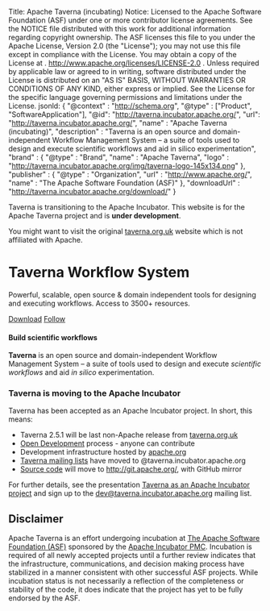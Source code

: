 Title:     Apache Taverna (incubating)
Notice:    Licensed to the Apache Software Foundation (ASF) under one
           or more contributor license agreements.  See the NOTICE file
           distributed with this work for additional information
           regarding copyright ownership.  The ASF licenses this file
           to you under the Apache License, Version 2.0 (the
           "License"); you may not use this file except in compliance
           with the License.  You may obtain a copy of the License at
           .
             http://www.apache.org/licenses/LICENSE-2.0
           .
           Unless required by applicable law or agreed to in writing,
           software distributed under the License is distributed on an
           "AS IS" BASIS, WITHOUT WARRANTIES OR CONDITIONS OF ANY
           KIND, either express or implied.  See the License for the
           specific language governing permissions and limitations
           under the License.
jsonld: {
    "@context" : "http://schema.org",
    "@type" : ["Product", "SoftwareApplication"],
    "@id": "http://taverna.incubator.apache.org/",
    "url": "http://taverna.incubator.apache.org/",
    "name" : "Apache Taverna (incubating)",
    "description" : "Taverna is an open source and domain-independent Workflow Management System – a suite of tools used to design and execute scientific workflows and aid in silico experimentation",
    "brand" : {
      "@type" : "Brand",
      "name" : "Apache Taverna",
      "logo" : "http://taverna.incubator.apache.org/img/taverna-logo-145x134.png"
    },
    "publisher" : { "@type" : "Organization", 
                    "url" : "http://www.apache.org/",
                    "name" : "The Apache Software Foundation (ASF)" },
    "downloadUrl" : "http://taverna.incubator.apache.org/download/"
  }

<div class="alert alert-info" role="alert"><p><span class="glyphicon glyphicon-info-sign" aria-hidden="true"></span>

Taverna is transitioning
to the Apache Incubator. This website is for the Apache Taverna project and is <strong>under development</strong>.
</p>
<p>
You might want to visit the original <a class="alert-link" href="http://www.taverna.org.uk/">taverna.org.uk</a> 
website which is not affiliated with Apache.
</div>




<div class="jumbotron">
  <h1>Taverna Workflow System</h1>
    <p class="lead">
Powerful, scalable, open source & domain independent tools for
designing and executing workflows. Access to 3500+ resources.
</p>
    <p><a class="btn btn-lg btn-success" href="/download/" role="button">Download</a>
       <a class="btn btn-lg btn-primary" href="/contact/" role="button">Follow</a>
</p>
</div>


<div class="row marketing">
   <div class="col-lg-6">
          <h4>Build scientific workflows</h4>
          <p><strong>Taverna</strong> is an open source and domain-independent 
Workflow Management System
 &#8211; a suite of tools used to design and execute <em>scientific workflows</em> and aid 
<em>in silico</em> experimentation.
</p>
  </div>

 <div class="col-lg-6">
<h3>Taverna is moving to the Apache Incubator</h3>
<p>Taverna has been accepted as an Apache Incubator project.
In short, this means:</p>
<ul>
<li>Taverna 2.5.1 will be last non-Apache release from <a href="http://www.taverna.org.uk/">taverna.org.uk</a></li>
<li><a href="https://www.apache.org/foundation/how-it-works.html#management">Open Development</a> process - anyone can contribute</li>
<li>Development infrastructure hosted by <a href="http://www.apache.org/">apache.org</a></li>
<li><a href="/contact/">Taverna mailing lists</a> have moved to @taverna.incubator.apache.org</li>
<li><a href="/code/">Source code</a> will move to 
<a href="http://git.apache.org/">http://git.apache.org/</a>, with GitHub mirror</li>
</ul>
<p>For further details, see the presentation 
<a href="http://dev.mygrid.org.uk/wiki/display/developer/Taverna+as+an+Apache+Incubator+project">Taverna 
as an Apache Incubator project</a> and sign up to 
the <a href="http://mail-archives.apache.org/mod_mbox/incubator-taverna-dev/">dev@taverna.incubator.apache.org</a> 
mailing list.</p>


 </div>
</div>


## Disclaimer

Apache Taverna is an effort undergoing incubation at [The Apache Software Foundation
(ASF)](http://apache.org/) sponsored by the [Apache Incubator PMC](http://incubator.apache.org/).
Incubation is required of all newly accepted projects until a further review
indicates that the infrastructure, communications, and decision making process
have stabilized in a manner consistent with other successful ASF projects.
While incubation status is not necessarily a reflection of the completeness or
stability of the code, it does indicate that the project has yet to be fully
endorsed by the ASF.